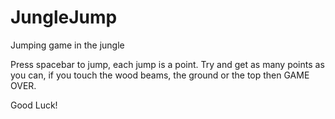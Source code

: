 # JungleJump

Jumping game in the jungle

Press spacebar to jump, each jump is a point. Try and get as many points as you can, if you touch the wood beams, the ground or the top then GAME OVER.

Good Luck!
